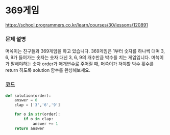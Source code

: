 # 369게임
https://school.programmers.co.kr/learn/courses/30/lessons/120891


### 문제 설명
머쓱이는 친구들과 369게임을 하고 있습니다. 369게임은 1부터 숫자를 하나씩 대며 3, 6, 9가 들어가는 숫자는 숫자 대신 3, 6, 9의 개수만큼 박수를 치는 게임입니다. 머쓱이가 말해야하는 숫자 order가 매개변수로 주어질 때, 머쓱이가 쳐야할 박수 횟수를 return 하도록 solution 함수를 완성해보세요.

### 코드
```python
def solution(order):
    answer = 0
    clap = ['3','6','9']

    for o in str(order):
        if o in clap:
            answer += 1
    return answer
```

